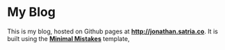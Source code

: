 # My Blog

This is my blog, hosted on Github pages at **http://jonathan.satria.co**. It is built using the **[Minimal Mistakes](http://mmistakes.github.io/minimal-mistakes)** template, 

